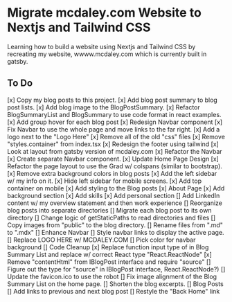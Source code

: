 # Migrate __mcdaley.com__ Website to Nextjs and Tailwind CSS
Learning how to build a website using Nextjs and Tailwind CSS by recreating my website, wwww.mcdaley.com which is currently built in gatsby.

## To Do
[x] Copy my blog posts to this project.
[x] Add blog post summary to blog post lists.
[x] Add blog image to the BlogPostSummary.
[x] Refactor BlogSummaryList and BlogSummary to use code format in react examples.
[x] Add group hover for each blog post
[x] Redesign Navbar component
  [x] Fix Navbar to use the whole page and move links to the far right.
  [x] Add a logo next to the "Logo Here"
[x] Remove all of the old "css" files
  [x] Remove "styles.container" from index.tsx
  [x] Redesign the footer using tailwind
  [x] Look at layout from gatsby version of mcdaley.com
[x] Refactor the Navbar
  [x] Create separate Navbar component.
[x] Update Home Page Design
  [x] Refactor the page layout to use the Grad w/ colspans (similar to bootstrap).
  [x] Remove extra background colors in blog posts
  [x] Add the left sidebar w/ my info on it.
  [x] Hide left sidebar for mobile screens.
  [x] Add top container on mobile
[x] Add styling to the Blog posts
[x] About Page
  [x] Add background section
  [x] Add skills
  [x] Add personal section
  [] Add LinkedIn content w/ my overview statement and then work experience
[] Reorganize blog posts into separate directories
  [] Migrate each blog post to its own directory
  [] Change logic of getStaticPaths to read directories and files
  [] Copy images from "public" to the blog directory.
  [] Rename files from ".md" to ".mdx"
[] Enhance Navbar
  [] Style navbar links to display the active page.
  [] Replace LOGO HERE w/ MCDALEY.COM
  [] Pick color for navbar background
[] Code Cleanup 
  [x] Replace function input type of <any> in Blog Summary List and 
     replace w/ correct React type "React.ReactNode"
  [x] Remove "contentHtml" from IBlogPost interface and require "source"
  [] Figure out the type for "source" in IBlogPost interface, React.ReactNode?)
  [] Update the favicon.ico to use the robot
  [] Fix image alignment of the Blog Summary List on the home page.
  [] Shorten the blog excerpts.
[] Blog Posts
  [] Add links to previous and next blog post
  [] Restyle the "Back Home" link
